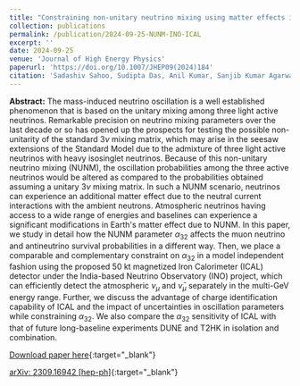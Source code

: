 ```yaml
---
title: "Constraining non-unitary neutrino mixing using matter effects in atmospheric neutrinos at INO-ICAL"
collection: publications
permalink: /publication/2024-09-25-NUNM-INO-ICAL
excerpt: ''
date: 2024-09-25
venue: 'Journal of High Energy Physics'
paperurl: 'https://doi.org/10.1007/JHEP09(2024)184'
citation: 'Sadashiv Sahoo, Sudipta Das, Anil Kumar, Sanjib Kumar Agarwalla, &quot;Constraining non-unitary neutrino mixing using matter effects in atmospheric neutrinos at INO-ICAL&quot;, <i>Journal of High Energy Physics</i>, 09 (2024) 184.'
---
```


**Abstract:** The mass-induced neutrino oscillation is a well established phenomenon that is based on the unitary mixing among three light active neutrinos. Remarkable precision on neutrino mixing parameters over the last decade or so has opened up the prospects for testing the possible non-unitarity of the standard 3$\nu$ mixing matrix, which may arise in the seesaw extensions of the Standard Model due to the admixture of three light active neutrinos with heavy isosinglet neutrinos. Because of this non-unitary neutrino mixing (NUNM), the oscillation probabilities among the three active neutrinos would be altered as compared to the probabilities obtained assuming a unitary 3$\nu$ mixing matrix. In such a NUNM scenario, neutrinos can experience an additional matter effect due to the neutral current interactions with the ambient neutrons. Atmospheric neutrinos having access to a wide range of energies and baselines can experience a significant modifications in Earth's matter effect due to NUNM. In this paper, we study in detail how the NUNM parameter $\alpha_{32}$ affects the muon neutrino and antineutrino survival probabilities in a different way. Then, we place a comparable and complementary constraint on $\alpha_{32}$ in a model independent fashion using the proposed 50 kt magnetized Iron Calorimeter (ICAL) detector under the India-based Neutrino Observatory (INO) project, which can efficiently detect the atmospheric $\nu_\mu$ and $\bar\nu_\mu$ separately in the multi-GeV energy range. Further, we discuss the advantage of charge identification capability of ICAL and the impact of uncertainties in oscillation parameters while constraining $\alpha_{32}$. We also compare the $\alpha_{32}$ sensitivity of ICAL with that of future long-baseline experiments DUNE and T2HK in isolation and combination.
 
[Download paper here](https://doi.org/10.1007/JHEP09(2024)184){:target="_blank"}

[arXiv: 2309.16942 [hep-ph]](https://arxiv.org/abs/2309.16942){:target="_blank"}